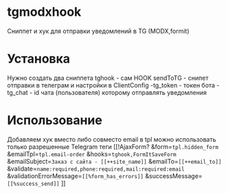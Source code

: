# tgmodxhook
Сниппет и хук для отправки уведомлений в TG (MODX,formit)
# Установка
Нужно создать два сниппета
tghook - сам HOOK
sendToTG - снипет отправки в телеграм
и настройки в ClientConfig
-tg_token - токен бота
-tg_chat - id чата (пользователя) которому отправлять уведомления

# Использование
Добавляем хук вместо либо совместо email
в tpl можно использовать только разрешенные Telegram теги
 [[!AjaxForm? 
    &form=`tpl.hidden_form` 
    &emailTpl=`tpl.email-order` 
    &hooks=`tghook,FormItSaveForm`
    &emailSubject=`Заказ с сайта - [[++site_name]]` 
    &emailTo=`[[++email_to]]` 
    &validate=`name:required,phone:required,mail:required:email` 
    &validationErrorMessage=`[[%form_has_errors]]` 
    &successMessage=`[[%success_send]]`
]]
